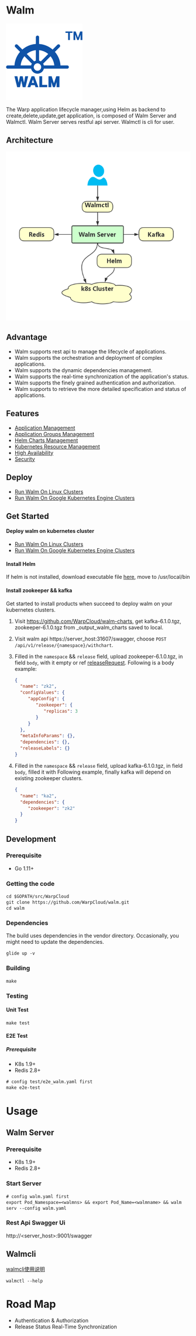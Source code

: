 [1]: resource/Walm_Arch.jpg
[3]: resource/walm_logo.png

# Walm
![logo][3]

The Warp application lifecycle manager,using Helm as backend to create,delete,update,get application, is composed of Walm Server and Walmctl.
Walm Server serves restful api server. Walmctl is cli for user.

## Architecture
![arch][1]

## Advantage
- Walm supports rest api to manage the lifecycle of applications.
- Walm supports the orchestration and deployment of complex applications.
- Walm supports the dynamic dependencies management.
- Walm supports the real-time synchronization of the application's status.
- Walm supports the finely grained authentication and authorization.
- Walm supports to retrieve the more detailed specification and status of applications.

## Features
- [Application Management](docs/application-management.md)
- [Application Groups Management](docs/application-groups-management.md)
- [Helm Charts Management](docs/helm-charts-management.md)
- [Kubernetes Resource Management](docs/kubernetes-resource-management.md)
- [High Availability](docs/high-availability.md)
- [Security](docs/security.md)

## Deploy
- [Run Walm On Linux Clusters](docs/run-walm-on-linux-clusters.md)
- [Run Walm On Google Kubernetes Engine Clusters](docs/run-walm-on-google-kubernetes-engine-clusters.md)
## Get Started
#### Deploy walm on kubernetes cluster
- [Run Walm On Linux Clusters](docs/run-walm-on-linux-clusters.md)
- [Run Walm On Google Kubernetes Engine Clusters](docs/run-walm-on-google-kubernetes-engine-clusters.md)
#### Install Helm
If helm is not installed, download executable file [here](https://github.com/WarpCloud/helm/releases), move to /usr/local/bin

#### Install zookeeper && kafka
Get started to install products when succeed to deploy walm on your kubernetes clusters.<br>
1. Visit https://github.com/WarpCloud/walm-charts, get kafka-6.1.0.tgz, zookeeper-6.1.0.tgz from _output_walm_charts saved to local.

2. Visit walm api https://server_host:31607/swagger, choose `POST /api/v1/release/{namespace}/withchart`.
3. Filled in the `namespace` && `release` field, upload zookeeper-6.1.0.tgz, in field `body`, with it empty or
ref [releaseRequest](docs/ref/releaseRequest-reference.md). Following is a body example:
   ```json
   {
     "name": "zk2",
     "configValues": {
        "appConfig": {
           "zookeeper": {
              "replicas": 3
           }
        }
     },
     "metaInfoParams": {},
     "dependencies": {},
     "releaseLabels": {}
   }
   ```
4. Filled in the `namespace` && `release` field, upload kafka-6.1.0.tgz, in field `body`, filled it with Following example,
   finally kafka will depend on existing zookeeper clusters.
   ```json
   {
     "name": "ka2",
     "dependencies": {
        "zookeeper": "zk2"
     }
   }
   ```
## Development
### Prerequisite
- Go 1.11+
### Getting the code
```
cd $GOPATH/src/WarpCloud
git clone https://github.com/WarpCloud/walm.git
cd walm
```
### Dependencies
The build uses dependencies in the vendor directory. 
Occasionally, you might need to update the dependencies.
```
glide up -v
```
### Building
```
make
```
### Testing
#### Unit Test
```
make test
```
#### E2E Test
##### Prerequisite
- K8s 1.9+
- Redis 2.8+
```
# config test/e2e_walm.yaml first
make e2e-test
```

# Usage
## Walm Server
### Prerequisite
- K8s 1.9+
- Redis 2.8+
### Start Server
```
# config walm.yaml first
export Pod_Namespace=<walmns> && export Pod_Name=<walmname> && walm serv --config walm.yaml
```
### Rest Api Swagger Ui
http://<server_host>:9001/swagger

## Walmcli
[walmcli使用说明](docs/walmcli.md)
```
walmctl --help
```

# Road Map
- Authentication & Authorization
- Release Status Real-Time Synchronization